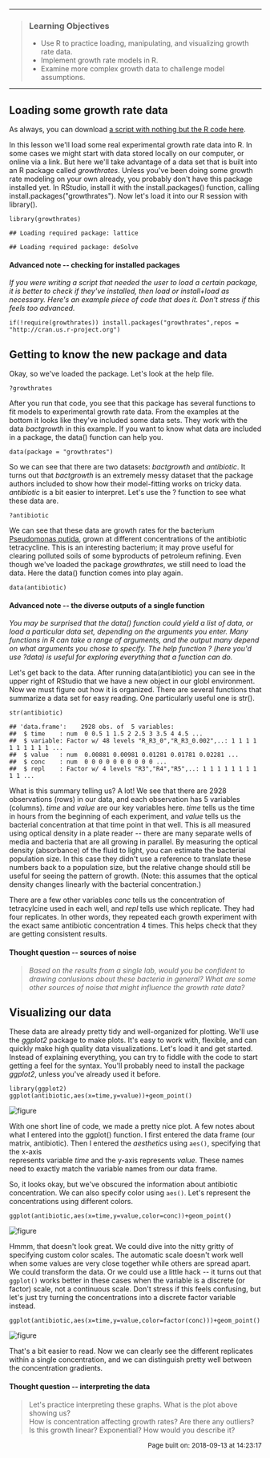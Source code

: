 ------------------------------------------------------------------------

> ### Learning Objectives
>
> -   Use R to practice loading, manipulating, and visualizing growth
>     rate data.
> -   Implement growth rate models in R.
> -   Examine more complex growth data to challenge model assumptions.

------------------------------------------------------------------------

Loading some growth rate data
-----------------------------

As always, you can download [a script with nothing but the R code
here](../scripts/E-01-growth-rates.R).

In this lesson we'll load some real experimental growth rate data into
R. In some cases we might start with data stored locally on our
computer, or online via a link. But here we'll take advantage of a data
set that is built into an R package called *growthrates*. Unless you've
been doing some growth rate modeling on your own already, you probably
don't have this package installed yet. In RStudio, install it with the
install.packages() function, calling install.packages("growthrates").
Now let's load it into our R session with library().

``` {.r}
library(growthrates)
```

    ## Loading required package: lattice

    ## Loading required package: deSolve

#### Advanced note -- checking for installed packages

*If you were writing a script that needed the user to load a certain
package, it is better to check if they've installed, then load or
install+load as necessary. Here's an example piece of code that does it.
Don't stress if this feels too advanced.*

``` {.r}
if(!require(growthrates)) install.packages("growthrates",repos = "http://cran.us.r-project.org")
```

Getting to know the new package and data
----------------------------------------

Okay, so we've loaded the package. Let's look at the help file.

``` {.r}
?growthrates
```

After you run that code, you see that this package has several functions
to fit models to experimental growth rate data. From the examples at the
bottom it looks like they've included some data sets. They work with the
data *bactgrowth* in this example. If you want to know what data are
included in a package, the data() function can help you.

``` {.r}
data(package = "growthrates")
```

So we can see that there are two datasets: *bactgrowth* and
*antibiotic*. It turns out that *bactgrowth* is an extremely messy
dataset that the package authors included to show how their
model-fitting works on tricky data. *antibiotic* is a bit easier to
interpret. Let's use the ? function to see what these data are.

``` {.r}
?antibiotic
```

We can see that these data are growth rates for the bacterium
[Pseudomonas putida](https://en.wikipedia.org/wiki/Pseudomonas_putida),
grown at different concentrations of the antibiotic tetracycline. This
is an interesting bacterium; it may prove useful for clearing polluted
soils of some byproducts of petroleum refining. Even though we've loaded
the package *growthrates*, we still need to load the data. Here the
data() function comes into play again.

``` {.r}
data(antibiotic)
```

#### Advanced note -- the diverse outputs of a single function

*You may be surprised that the data() function could yield a list of
data, or load a particular data set, depending on the arguments you
enter. Many functions in R can take a range of arguments, and the output
many depend on what arguments you chose to specify. The help function ?
(here you'd use ?data) is useful for exploring everything that a
function can do.*

Let's get back to the data. After running data(antibiotic) you can see
in the upper right of RStudio that we have a new object in our globl
environment. Now we must figure out how it is organized. There are
several functions that summarize a data set for easy reading. One
particularly useful one is str().

``` {.r}
str(antibiotic)
```

    ## 'data.frame':    2928 obs. of  5 variables:
    ##  $ time    : num  0 0.5 1 1.5 2 2.5 3 3.5 4 4.5 ...
    ##  $ variable: Factor w/ 48 levels "R_R3_0","R_R3_0.002",..: 1 1 1 1 1 1 1 1 1 1 ...
    ##  $ value   : num  0.00881 0.00981 0.01281 0.01781 0.02281 ...
    ##  $ conc    : num  0 0 0 0 0 0 0 0 0 0 ...
    ##  $ repl    : Factor w/ 4 levels "R3","R4","R5",..: 1 1 1 1 1 1 1 1 1 1 ...

What is this summary telling us? A lot! We see that there are 2928
observations (rows) in our data, and each observation has 5 variables
(columns). *time* and *value* are our key variables here. *time* tells
us the time in hours from the beginning of each experiment, and *value*
tells us the bacterial concentration at that time point in that well.
This is all measured using optical density in a plate reader -- there
are many separate wells of media and bacteria that are all growing in
parallel. By measuring the optical density (absorbance) of the fluid to
light, you can estimate the bacterial population size. In this case they
didn't use a reference to translate these numbers back to a population
size, but the relative change should still be useful for seeing the
pattern of growth. (Note: this assumes that the optical density changes
linearly with the bacterial concentration.)

There are a few other variables *conc* tells us the concentration of
tetracylcine used in each well, and *repl* tells use which replicate.
They had four replicates. In other words, they repeated each growth
experiment with the exact same antibiotic concentration 4 times. This
helps check that they are getting consistent results.

#### Thought question -- sources of noise

> *Based on the results from a single lab, would you be confident to
> drawing conlusions about these bacteria in general? What are some
> other sources of noise that might influence the growth rate data?*

Visualizing our data
--------------------

These data are already pretty tidy and well-organized for plotting.
We'll use the *ggplot2* package to make plots. It's easy to work with,
flexible, and can quickly make high quality data visualizations. Let's
load it and get started. Instead of explaining everything, you can try
to fiddle with the code to start getting a feel for the syntax. You'll
probably need to install the package *ggplot2*, unless you've already
used it before.

``` {.r}
library(ggplot2)
ggplot(antibiotic,aes(x=time,y=value))+geom_point()
```

![figure](E-01-growth-rates_files/figure-markdown/unnamed-chunk-9-1.png)

With one short line of code, we made a pretty nice plot. A few notes
about what I entered into the ggplot() function. I first entered the
data frame (our matrix, antibiotic). Then I entered the *aesthetics*
using `aes()`, specifying that the x-axis\
represents variable *time* and the y-axis represents *value*. These
names need to exactly match the variable names from our data frame.

So, it looks okay, but we've obscured the information about antibiotic
concentration. We can also specify color using `aes()`. Let's represent
the concentrations using different colors.

``` {.r}
ggplot(antibiotic,aes(x=time,y=value,color=conc))+geom_point()
```

![figure](E-01-growth-rates_files/figure-markdown/unnamed-chunk-10-1.png)

Hmmm, that doesn't look great. We could dive into the nitty gritty of
specifying custom color scales. The automatic scale doesn't work well
when some values are very close together while others are spread apart.
We could transform the data. Or we could use a little hack -- it turns
out that `ggplot()` works better in these cases when the variable is a
discrete (or factor) scale, not a continuous scale. Don't stress if this
feels confusing, but let's just try turning the concentrations into a
discrete factor variable instead.

``` {.r}
ggplot(antibiotic,aes(x=time,y=value,color=factor(conc)))+geom_point()
```

![figure](E-01-growth-rates_files/figure-markdown/unnamed-chunk-11-1.png)

That's a bit easier to read. Now we can clearly see the different
replicates within a single concentration, and we can distinguish pretty
well between the concentration gradients.

#### Thought question -- interpreting the data

> Let's practice interpreting these graphs. What is the plot above
> showing us?\
> How is concentration affecting growth rates? Are there any outliers?
> Is this growth linear? Exponential? How would you describe it?

<p style="text-align: right; font-size: small;">
Page built on: 2018-09-13 at 14:23:17
</p>

